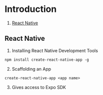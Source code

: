 # Introduction
1. [React Native](#react-native)

## React Native
1. Installing React Native Development Tools
```shell
npm install create-react-native-app -g
```
2. Scaffolding an App
```shell
create-react-native-app <app name>
```
3. Gives access to Expo SDK
